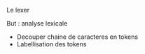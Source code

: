 Le lexer

But : analyse lexicale 

- Decouper chaine de caracteres en tokens 
- Labellisation des tokens 